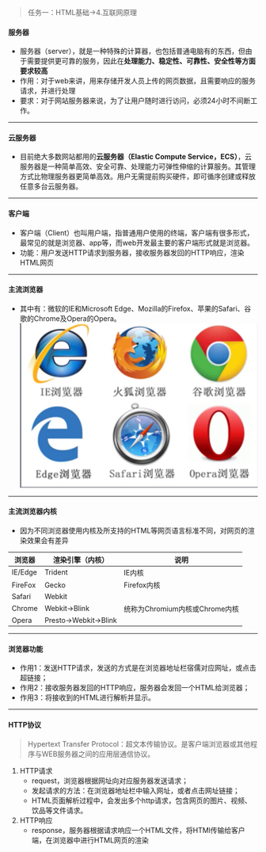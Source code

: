  > 任务一：HTML基础->4.互联网原理

#### 服务器
- 服务器（server），就是一种特殊的计算器，也包括普通电脑有的东西，但由于需要提供更可靠的服务，因此在**处理能力、稳定性、可靠性、安全性等方面要求较高**
- 作用：对于web来讲，用来存储开发人员上传的网页数据，且需要响应的服务请求，并进行处理
- 要求：对于网站服务器来说，为了让用户随时进行访问，必须24小时不间断工作。
***
#### 云服务器
- 目前绝大多数网站都用的**云服务器（Elastic Compute Service，ECS）**，云服务器是一种简单高效、安全可靠、处理能力可弹性伸缩的计算服务。其管理方式比物理服务器更简单高效。用户无需提前购买硬件，即可循序创建或释放任意多台云服务器。
***
#### 客户端
- 客户端（Client）也叫用户端，指普通用户使用的终端，客户端有很多形式，最常见的就是浏览器、app等，而web开发最主要的客户端形式就是浏览器。
- 功能：用户发送HTTP请求到服务器，接收服务器发回的HTTP响应，渲染HTML网页
***
#### 主流浏览器
- 其中有：微软的IE和Microsoft Edge、Mozilla的Firefox、苹果的Safari、谷歌的Chrome及Opera的Opera。
![](https://github.com/zelongs/lagou-note-img/blob/main/6%E5%A4%A7%E4%B8%BB%E6%B5%81%E6%B5%8F%E8%A7%88%E5%99%A8.png?raw=true)
***
#### 主流浏览器内核
- 因为不同浏览器使用内核及所支持的HTML等网页语言标准不同，对网页的渲染效果会有差异

浏览器 | 渲染引擎（内核） | 说明
-|-|-
IE/Edge | Trident | IE内核
FireFox | Gecko | Firefox内核
Safari | Webkit | 
Chrome | Webkit→Blink | 统称为Chromium内核或Chrome内核
Opera | Presto→Webkit→Blink | 
***
#### 浏览器功能
- 作用1：发送HTTP请求，发送的方式是在浏览器地址栏宿儒对应网址，或点击超链接；
- 作用2：接收服务器发回的HTTP响应，服务器会发回一个HTML给浏览器；
- 作用3：将接收到的HTML进行解析并显示。
***
#### HTTP协议
>Hypertext Transfer Protocol：超文本传输协议。是客户端浏览器或其他程序与WEB服务器之间的应用层通信协议。

1. HTTP请求
    - request，浏览器根据网址向对应服务器发送请求；
    - 发起请求的方法：在浏览器地址栏中输入网址，或者点击网址链接；
    - HTML页面解析过程中，会发出多个http请求，包含网页的图片、视频、饮品等文件请求。
2. HTTP响应
    - response，服务器根据请求响应一个HTML文件，将HTMl传输给客户端，在浏览器中进行HTML网页的渲染

